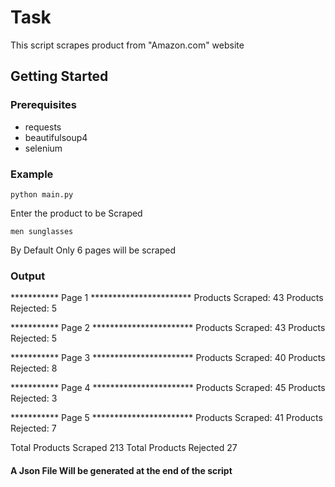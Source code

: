 # Task

This script scrapes product from "Amazon.com" website

## Getting Started


### Prerequisites
* requests
* beautifulsoup4
* selenium




### Example

```
python main.py
```
Enter the product  to be Scraped
```
men sunglasses
```
By Default Only 6 pages will be scraped

### Output
*********** Page 1 ***********************
Products Scraped:  43
Products Rejected:  5

*********** Page 2 ***********************
Products Scraped:  43
Products Rejected:  5

*********** Page 3 ***********************
Products Scraped:  40
Products Rejected:  8

*********** Page 4 ***********************
Products Scraped:  45
Products Rejected:  3

*********** Page 5 ***********************
Products Scraped:  41
Products Rejected:  7


Total Products Scraped  213
Total Products Rejected  27


#### A Json File Will be generated at the end of the script 



